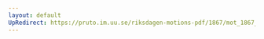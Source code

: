 ```yaml
---
layout: default
UpRedirect: https://pruto.im.uu.se/riksdagen-motions-pdf/1867/mot_1867__fk__18/mot_1867__fk__18-001.pdf
---
```

